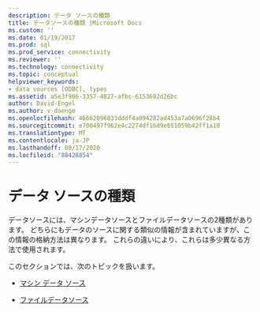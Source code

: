 ```yaml
---
description: データ ソースの種類
title: データソースの種類 |Microsoft Docs
ms.custom: ''
ms.date: 01/19/2017
ms.prod: sql
ms.prod_service: connectivity
ms.reviewer: ''
ms.technology: connectivity
ms.topic: conceptual
helpviewer_keywords:
- data sources [ODBC], types
ms.assetid: a5e3f966-3357-4827-afbc-6153682d26bc
author: David-Engel
ms.author: v-daenge
ms.openlocfilehash: 46662096833dddf4a094282ad453a7a0696f28b4
ms.sourcegitcommit: e700497f962e4c2274df16d9e651059b42ff1a10
ms.translationtype: MT
ms.contentlocale: ja-JP
ms.lasthandoff: 08/17/2020
ms.locfileid: "88428854"
---
```

# <a name="types-of-data-sources"></a>データ ソースの種類
データソースには、マシンデータソースとファイルデータソースの2種類があります。 どちらにもデータのソースに関する類似の情報が含まれていますが、この情報の格納方法は異なります。 これらの違いにより、これらは多少異なる方法で使用されます。  
  
 このセクションでは、次のトピックを扱います。  
  
-   [マシン データ ソース](../../odbc/reference/machine-data-sources.md)  
  
-   [ファイルデータソース](../../odbc/reference/file-data-sources.md)
